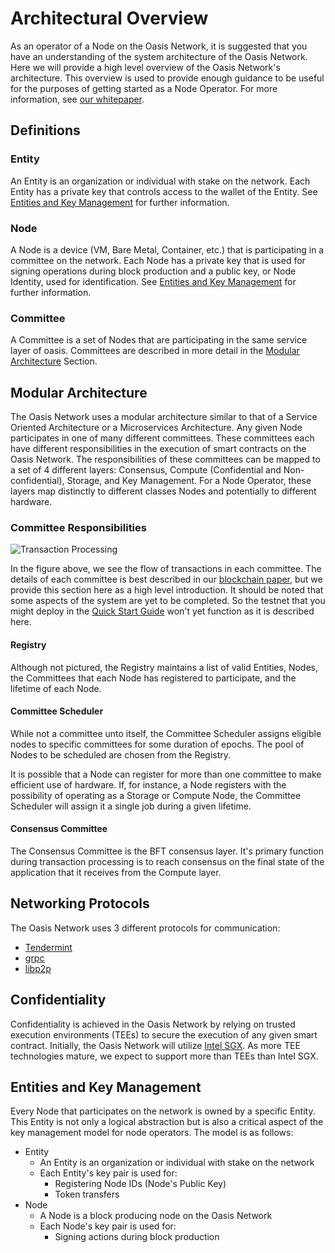 # Architectural Overview

As an operator of a Node on the Oasis Network, it is suggested that you have an
understanding of the system architecture of the Oasis Network. Here we will
provide a high level overview of the Oasis Network's architecture. This overview
is used to provide enough guidance to be useful for the purposes of getting
started as a Node Operator. For more information, see
[our whitepaper](https://www.oasislabs.com/whitepaper).

## Definitions

### Entity

An Entity is an organization or individual with stake on the network. Each
Entity has a private key that controls access to the wallet of the Entity. See
[Entities and Key Management](#entities-and-key-management) for further
information.

### Node

A Node is a device (VM, Bare Metal, Container, etc.) that is participating in a
committee on the network. Each Node has a private key that is used for signing
operations during block production and a public key, or Node Identity, used for
identification. See [Entities and Key Management](#entities-and-key-management)
for further information.

### Committee

A Committee is a set of Nodes that are participating in the same service layer
of oasis. Committees are described in more detail in the [Modular
Architecture](#modular-architecture) Section.

## Modular Architecture

The Oasis Network uses a modular architecture similar to that of a Service
Oriented Architecture or a Microservices Architecture. Any given Node
participates in one of many different committees. These committees each have
different responsibilities in the execution of smart contracts on the Oasis
Network. The responsibilities of these committees can be mapped to a set of 4
different layers: Consensus, Compute (Confidential and Non-confidential),
Storage, and Key Management. For a Node Operator, these layers map distinctly to
different classes Nodes and potentially to different hardware.

### Committee Responsibilities

![Transaction Processing](./operator_images/web3_diagram_v2.png)

In the figure above, we see the flow of transactions in each committee. The
details of each committee is best described in our [blockchain
paper](https://www.oasislabs.com/whitepaper), but we provide this section here
as a high level introduction. It should be noted that some aspects of the system
are yet to be completed. So the testnet that you might deploy in the [Quick
Start Guide](./quick-start.md) won't yet function as it is described here.

#### Registry

Although not pictured, the Registry maintains a list of valid Entities, Nodes,
the Committees that each Node has registered to participate, and the lifetime of
each Node.

#### Committee Scheduler

While not a committee unto itself, the Committee Scheduler assigns eligible
nodes to specific committees for some duration of epochs. The pool of Nodes to
be scheduled are chosen from the Registry.

It is possible that a Node can register for more than one committee to make
efficient use of hardware. If, for instance, a Node registers with the
possibility of operating as a Storage or Compute Node, the Committee Scheduler
will assign it a single job during a given lifetime.

#### Consensus Committee

The Consensus Committee is the BFT consensus layer. It's primary function during
transaction processing is to reach consensus on the final state of the
application that it receives from the Compute layer.

## Networking Protocols

The Oasis Network uses 3 different protocols for communication:

* [Tendermint](https://github.com/tendermint/tendermint)
* [grpc](https://grpc.io/)
* [libp2p](https://github.com/libp2p)

## Confidentiality

Confidentiality is achieved in the Oasis Network by relying on trusted execution
environments (TEEs) to secure the execution of any given smart contract.
Initially, the Oasis Network will utilize [Intel
SGX](https://software.intel.com/en-us/sgx). As more TEE technologies mature, we
expect to support more than TEEs than Intel SGX.

## Entities and Key Management

Every Node that participates on the network is owned by a specific Entity. This
Entity is not only a logical abstraction but is also a critical aspect of the
key management model for node operators. The model is as follows:

* Entity
  * An Entity is an organization or individual with stake on the network
  * Each Entity's key pair is used for:
    * Registering Node IDs (Node's Public Key)
    * Token transfers
* Node
  * A Node is a block producing node on the Oasis Network
  * Each Node's key pair is used for:
    * Signing actions during block production
